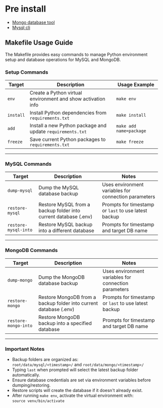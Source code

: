 # Pre install

- [Mongo database tool](https://gist.github.com/iambryancs/4a06032d582b885edeb66ae14228ce8b)
- [Mysql cli](https://dev.mysql.com/doc/mysql-shell/8.0/en/mysql-shell-install-linux-quick.html)

## Makefile Usage Guide

The Makefile provides easy commands to manage Python environment setup and database operations for MySQL and MongoDB.

### Setup Commands

| Target    | Description                                                  | Usage Example           |
| --------- | ------------------------------------------------------------ | ----------------------- |
| `env`     | Create a Python virtual environment and show activation info | `make env`              |
| `install` | Install Python dependencies from `requirements.txt`          | `make install`          |
| `add`     | Install a new Python package and update `requirements.txt`   | `make add name=package` |
| `freeze`  | Save current Python packages to `requirements.txt`           | `make freeze`           |

---

### MySQL Commands

| Target               | Description                                                     | Notes                                                |
| -------------------- | --------------------------------------------------------------- | ---------------------------------------------------- |
| `dump-mysql`         | Dump the MySQL database backup                                  | Uses environment variables for connection parameters |
| `restore-mysql`      | Restore MySQL from a backup folder into current database (.env) | Prompts for timestamp or `last` to use latest backup |
| `restore-mysql-into` | Restore MySQL backup into a different database                  | Prompts for timestamp and target DB name             |

---

### MongoDB Commands

| Target               | Description                                                       | Notes                                                |
| -------------------- | ----------------------------------------------------------------- | ---------------------------------------------------- |
| `dump-mongo`         | Dump the MongoDB database backup                                  | Uses environment variables for connection parameters |
| `restore-mongo`      | Restore MongoDB from a backup folder into current database (.env) | Prompts for timestamp or `last` to use latest backup |
| `restore-mongo-into` | Restore MongoDB backup into a specified database                  | Prompts for timestamp and target DB name             |

---

### Important Notes

- Backup folders are organized as:  
  `root/data/mysql/<timestamp>/` and `root/data/mongo/<timestamp>/`
- Typing `last` when prompted will select the latest backup folder automatically.
- Ensure database credentials are set via environment variables before dumping/restoring.
- Restore scripts will create the database if it doesn't already exist.
- After running `make env`, activate the virtual environment with:  
  `source venv/bin/activate`
